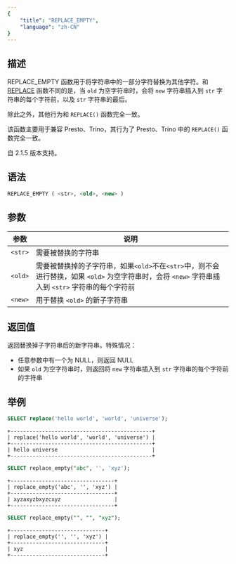 ```yaml
---
{
    "title": "REPLACE_EMPTY",
    "language": "zh-CN"
}
---
```


<!--
Licensed to the Apache Software Foundation (ASF) under one
or more contributor license agreements.  See the NOTICE file
distributed with this work for additional information
regarding copyright ownership.  The ASF licenses this file
to you under the Apache License, Version 2.0 (the
"License"); you may not use this file except in compliance
with the License.  You may obtain a copy of the License at

  http://www.apache.org/licenses/LICENSE-2.0

Unless required by applicable law or agreed to in writing,
software distributed under the License is distributed on an
"AS IS" BASIS, WITHOUT WARRANTIES OR CONDITIONS OF ANY
KIND, either express or implied.  See the License for the
specific language governing permissions and limitations
under the License.
-->

## 描述

REPLACE_EMPTY 函数用于将字符串中的一部分字符替换为其他字符。和 [REPLACE](./repeat.md) 函数不同的是，当 `old` 为空字符串时，会将 `new` 字符串插入到 `str` 字符串的每个字符前，以及 `str` 字符串的最后。

除此之外，其他行为和 `REPLACE()` 函数完全一致。

该函数主要用于兼容 Presto、Trino，其行为了 Presto、Trino 中的 `REPLACE()` 函数完全一致。

自 2.1.5 版本支持。

## 语法

```sql
REPLACE_EMPTY ( <str>, <old>, <new> )
```

## 参数

| 参数      | 说明                                                                                            |
|---------|-----------------------------------------------------------------------------------------------|
| `<str>` | 需要被替换的字符串                                                                                     |
| `<old>` | 需要被替换掉的子字符串，如果`<old>`不在`<str>`中，则不会进行替换，如果 `<old>` 为空字符串时，会将 `<new>` 字符串插入到 `<str>` 字符串的每个字符前 |
| `<new>` | 用于替换 `<old>` 的新子字符串                                                                           |

## 返回值

返回替换掉子字符串后的新字符串。特殊情况：

- 任意参数中有一个为 NULL，则返回 NULL
- 如果 `old` 为空字符串时，则返回将 `new` 字符串插入到 `str` 字符串的每个字符前的字符串

## 举例


```sql
SELECT replace('hello world', 'world', 'universe');
```

```text
+---------------------------------------------+
| replace('hello world', 'world', 'universe') |
+---------------------------------------------+
| hello universe                              |
+---------------------------------------------+
```

```sql
SELECT replace_empty("abc", '', 'xyz');
```

```text
+---------------------------------+
| replace_empty('abc', '', 'xyz') |
+---------------------------------+
| xyzaxyzbxyzcxyz                 |
+---------------------------------+
```

```sql
SELECT replace_empty("", "", "xyz");
```

```text
+------------------------------+
| replace_empty('', '', 'xyz') |
+------------------------------+
| xyz                          |
+------------------------------+
```
